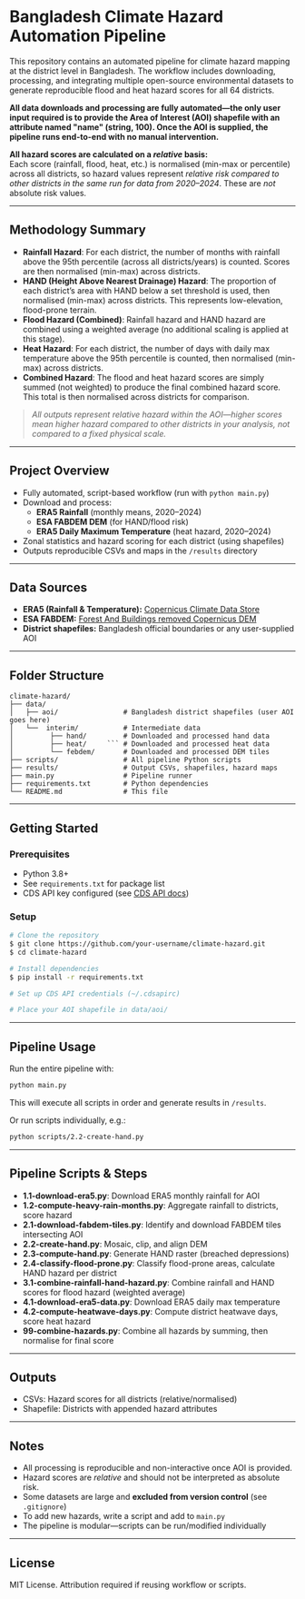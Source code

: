 # Bangladesh Climate Hazard Automation Pipeline

This repository contains an automated pipeline for climate hazard mapping at the district level in Bangladesh. The workflow includes downloading, processing, and integrating multiple open-source environmental datasets to generate reproducible flood and heat hazard scores for all 64 districts.

**All data downloads and processing are fully automated—the only user input required is to provide the Area of Interest (AOI) shapefile with an attribute named "name" (string, 100). Once the AOI is supplied, the pipeline runs end-to-end with no manual intervention.**

**All hazard scores are calculated on a *****relative***** basis:**\
Each score (rainfall, flood, heat, etc.) is normalised (min-max or percentile) across all districts, so hazard values represent *relative risk compared to other districts in the same run for data from  2020–2024*. These are *not* absolute risk values.

---

## Methodology Summary

- **Rainfall Hazard**: For each district, the number of months with rainfall above the 95th percentile (across all districts/years) is counted. Scores are then normalised (min-max) across districts.
- **HAND (Height Above Nearest Drainage) Hazard**: The proportion of each district’s area with HAND below a set threshold is used, then normalised (min-max) across districts. This represents low-elevation, flood-prone terrain.
- **Flood Hazard (Combined)**: Rainfall hazard and HAND hazard are combined using a weighted average (no additional scaling is applied at this stage).
- **Heat Hazard**: For each district, the number of days with daily max temperature above the 95th percentile is counted, then normalised (min-max) across districts.
- **Combined Hazard**: The flood and heat hazard scores are simply summed (not weighted) to produce the final combined hazard score. This total is then normalised across districts for comparison.

> *All outputs represent relative hazard within the AOI—higher scores mean higher hazard compared to other districts in your analysis, not compared to a fixed physical scale.*

---

## Project Overview

- Fully automated, script-based workflow (run with `python main.py`)
- Download and process:
  - **ERA5 Rainfall** (monthly means, 2020–2024)
  - **ESA FABDEM DEM** (for HAND/flood risk)
  - **ERA5 Daily Maximum Temperature** (heat hazard, 2020–2024)
- Zonal statistics and hazard scoring for each district (using shapefiles)
- Outputs reproducible CSVs and maps in the `/results` directory

---

## Data Sources

- **ERA5 (Rainfall & Temperature):** [Copernicus Climate Data Store](https://cds.climate.copernicus.eu/)
- **ESA FABDEM:** [Forest And Buildings removed Copernicus DEM](https://www.esa.int/Applications/Observing_the_Earth/Copernicus/Forest_and_buildings_removed_from_Copernicus_DEM)
- **District shapefiles:** Bangladesh official boundaries or any user-supplied AOI

---

## Folder Structure

```
climate-hazard/
├── data/
│   ├── aoi/                # Bangladesh district shapefiles (user AOI goes here)
│   └──  interim/           # Intermediate data
│         ├── hand/         # Downloaded and processed hand data
│         ├── heat/     ``` # Downloaded and processed heat data
│         └── febdem/       # Downloaded and processed DEM tiles
├── scripts/                # All pipeline Python scripts
├── results/                # Output CSVs, shapefiles, hazard maps
├── main.py                 # Pipeline runner
├── requirements.txt        # Python dependencies
└── README.md               # This file
```

---

## Getting Started

### Prerequisites

- Python 3.8+
- See `requirements.txt` for package list
- CDS API key configured (see [CDS API docs](https://cds.climate.copernicus.eu/how-to-api))

### Setup

```bash
# Clone the repository
$ git clone https://github.com/your-username/climate-hazard.git
$ cd climate-hazard

# Install dependencies
$ pip install -r requirements.txt

# Set up CDS API credentials (~/.cdsapirc)

# Place your AOI shapefile in data/aoi/
```

---

## Pipeline Usage

Run the entire pipeline with:

```bash
python main.py
```

This will execute all scripts in order and generate results in `/results`.

Or run scripts individually, e.g.:

```bash
python scripts/2.2-create-hand.py
```

---

## Pipeline Scripts & Steps

- **1.1-download-era5.py**: Download ERA5 monthly rainfall for AOI
- **1.2-compute-heavy-rain-months.py**: Aggregate rainfall to districts, score hazard
- **2.1-download-fabdem-tiles.py**: Identify and download FABDEM tiles intersecting AOI
- **2.2-create-hand.py**: Mosaic, clip, and align DEM
- **2.3-compute-hand.py**: Generate HAND raster (breached depressions)
- **2.4-classify-flood-prone.py**: Classify flood-prone areas, calculate HAND hazard per district
- **3.1-combine-rainfall-hand-hazard.py**: Combine rainfall and HAND scores for flood hazard (weighted average)
- **4.1-download-era5-data.py**: Download ERA5 daily max temperature
- **4.2-compute-heatwave-days.py**: Compute district heatwave days, score heat hazard
- **99-combine-hazards.py**: Combine all hazards by summing, then normalise for final score

---

## Outputs

- CSVs: Hazard scores for all districts (relative/normalised)
- Shapefile: Districts with appended hazard attributes

---

## Notes

- All processing is reproducible and non-interactive once AOI is provided.
- Hazard scores are *relative* and should not be interpreted as absolute risk.
- Some datasets are large and **excluded from version control** (see `.gitignore`)
- To add new hazards, write a script and add to `main.py`
- The pipeline is modular—scripts can be run/modified individually

---

## License

MIT License. Attribution required if reusing workflow or scripts.


